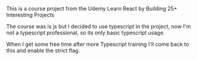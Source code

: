 This is a course project from the Udemy Learn React by Building 25+ Interesting Projects

The course was is js but I decided to use typescript in the project, now I'm not a typescript professional, so its only basic typescript usage.

When I get some free time after more Typescript training I'll come back to this and enable the strict flag.
